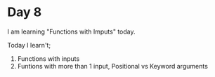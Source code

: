 # Day 8
I am learning "Functions with Imputs" today.

Today I learn't;
1. Functions with inputs
2. Funtions with more than 1 input, Positional vs Keyword arguments